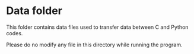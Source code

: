 # Data folder

This folder contains data files used to transfer data between C and Python codes.

Please do no modify any file in this directory while running the program.
